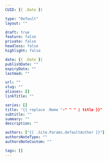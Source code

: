 ```yaml
---
CUID: {{ .Date }}

type: "Default"
layout: ""

draft: true
feature: false
private: false
headless: false
highlight: false

date: {{ .Date }}
publishDate: ""
expiryDate: ""
lastmod: ""

url: ""
slug: ""
aliases: []
linkTitle: ""

series: []
title: "{{ replace .Name "-" " " | title }}"
subtitle: ""
summary: ""
description: ""

authors: ["{{ .Site.Params.defaultAuthor }}"]
authorsNoteType: ""
authorsNoteCustom: ""

tags: []
---
```

